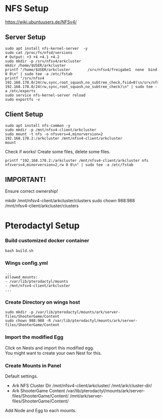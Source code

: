 
# NFS Setup
https://wiki.ubuntuusers.de/NFSv4/
## Server Setup
```
sudo apt install nfs-kernel-server  -y
sudo cat /proc/fs/nfsd/versions 
# Output: +3 +4 +4.1 +4.2
sudo mkdir -p /srv/nfsv4/arkcluster
mkdir /home/$USER/arkcluster
printf "/home/$USER/arkcluster        /srv/nfsv4/freigabe1  none  bind  0 0\n" | sudo tee -a /etc/fstab
printf "/srv/nfsv4   192.168.178.0/24(rw,sync,root_squash,no_subtree_check,fsid=0)\n/srv/nfsv4/arkcluster  192.168.178.0/24(rw,sync,root_squash,no_subtree_check)\n" | sudo tee -a /etc/exports
sudo service nfs-kernel-server reload 
sudo exportfs -v 
```

## Client Setup
```
sudo apt install nfs-common -y
sudo mkdir -p /mnt/nfsv4-client/arkcluster
sudo mount -t nfs -o nfsvers=4,minorversion=2 192.168.178.2:/arkcluster /mnt/nfsv4-client/arkcluster
mount 
```

Check if works! Create some files, delete some files.
```
printf "192.168.178.2:/arkcluster /mnt/nfsv4-client/arkcluster nfs nfsvers=4,minorversion=2,rw 0 0\n" | sudo tee -a /etc/fstab
```

## IMPORTANT!
Ensure correct ownership!

mkdir /mnt/nfsv4-client/arkcluster/clusters
sudo chown 988:988 /mnt/nfsv4-client/arkcluster/clusters

# Pterodactyl Setup

### Build customized docker container
`bash build.sh`

### Wings config.yml
```
...
allowed_mounts:
- /var/lib/pterodactyl/mounts
- /mnt/nfsv4-client/arkcluster
...
```
### Create Directory on wings host
```
sudo mkdir -p /var/lib/pterodactyl/mounts/ark/server-files/ShooterGame/Content
sudo chown 988:988 -R /var/lib/pterodactyl/mounts/ark/server-files/ShooterGame/Content
```

### Import the modified Egg
Click on Nests and import this modified egg.  
You might want to create your own Nest for this.

### Create Mounts in Panel
Default settings.

- Ark NFS Cluster Dir /mnt/nfsv4-client/arkcluster/ /mnt/ark/cluster-dir/
- Ark ShooterGame Content /var/lib/pterodactyl/mounts/ark/server-files/ShooterGame/Content/ /mnt/ark/server-files/ShooterGame/Content/

Add Node and Egg to each mounts.
